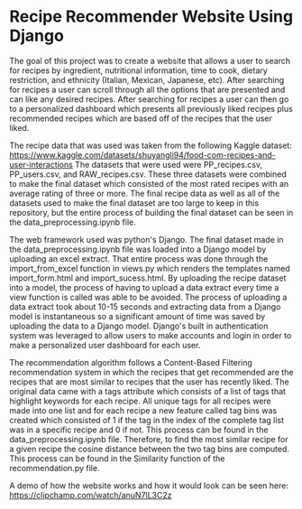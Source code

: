 # Recipe Recommender Website Using Django

The goal of this project was to create a website that allows a user to search for recipes by ingredient, nutritional information, time to cook, dietary restriction, and ethnicity (Italian, Mexican, Japanese, etc). After searching for recipes a user can scroll through all the options that are presented and can like any desired recipes. After searching for recipes a user can then go to a personalized dashboard which presents all previously liked recipes plus recommended recipes which are based off of the recipes that the user liked. 

The recipe data that was used was taken from the following Kaggle dataset: https://www.kaggle.com/datasets/shuyangli94/food-com-recipes-and-user-interactions 
The datasets that were used were PP_recipes.csv, PP_users.csv, and RAW_recipes.csv. These three datasets were combined to make the final dataset which consisted of the most rated recipes with an average rating of three or more. The final recipe data as well as all of the datasets used to make the final dataset are too large to keep in this repository, but the entire process of building the final dataset can be seen in the data_preprocessing.ipynb file. 

The web framework used was python's Django. The final dataset made in the data_preprocessing.ipynb file was loaded into a Django model by uploading an excel extract. That entire process was done through the import_from_excel function in views.py which renders the templates named import_form.html and import_sucess.html. By uploading the recipe dataset into a model, the process of having to upload a data extract every time a view function is called was able to be avoided. The process of uploading a data extract took about 10-15 seconds and extracting data from a Django model is instantaneous so a significant amount of time was saved by uploading the data to a Django model. Django's built in authentication system was leveraged to allow users to make accounts and login in order to make a personalized user dashboard for each user. 

The recommendation algorithm follows a Content-Based Filtering recommendation system in which the recipes that get recommended are the recipes that are most similar to recipes that the user has recently liked. The original data came with a tags attribute which consists of a list of tags that highlight keywords for each recipe. All unique tags for all recipes were made into one list and for each recipe a new feature called tag bins was created which consisted of 1 if the tag in the index of the complete tag list was in a specific recipe and 0 if not. This process can be found in the data_preprocessing.ipynb file. Therefore, to find the most similar recipe for a given recipe the cosine distance between the two tag bins are computed. This process can be found in the Similarity function of the recommendation.py file.

A demo of how the website works and how it would look can be seen here: https://clipchamp.com/watch/anuN7lL3C2z
